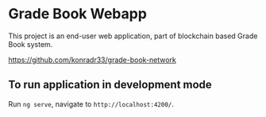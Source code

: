 # Grade Book Webapp

This project is an end-user web application, part of blockchain based Grade Book system.

https://github.com/konradr33/grade-book-network

## To run application in development mode

Run `ng serve`, navigate to `http://localhost:4200/`.
